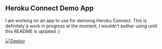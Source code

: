 ## Heroku Connect Demo App

I am working on an app to use for demoing Heroku Connect. This is definitely a work in progress at the moment, I wouldn't bother using until this README is updated :)

[![Deploy](https://www.herokucdn.com/deploy/button.png)](https://heroku.com/deploy)